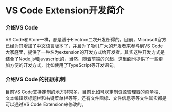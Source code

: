 # VS Code Extension开发简介

### 介绍VS Code
VS Code和Atom一样，都是基于Electron二次开发所得的。目前，Microsoft官方已经为其增加了中文语言版本了，并且为了吸引广大的开发者来参与到VS Code大家庭里，提供了一种名为extension的开发方式给开发者。其实这种开发方式是结合了Node.js和javascript的，当然，随着前端的兴起，这里面也提供了一些更加方便的开发方式，比如使用了TypeScript等开发语句。

### 介绍VS Code 的拓展机制
目前VS Code支持定制的地方非常多，目前比如可以定制资源管理器的菜单栏、文本编辑器标题栏和右键菜单栏等等，还有文件图标、文件信息等等文件其实都是可以通过VS Code Extension来修改的。
